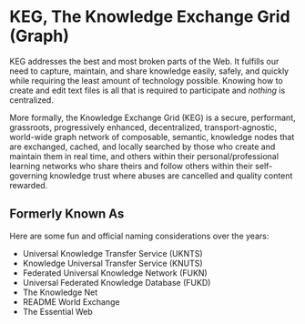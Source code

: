 # KEG, The Knowledge Exchange Grid (Graph)

KEG addresses the best and most broken parts of the Web. It fulfills our
need to capture, maintain, and share knowledge easily, safely, and
quickly while requiring the least amount of technology possible. Knowing
how to create and edit text files is all that is required to participate
and *nothing* is centralized.

More formally, the Knowledge Exchange Grid (KEG) is a secure,
performant, grassroots, progressively enhanced, decentralized,
transport-agnostic, world-wide graph network of composable, semantic,
knowledge nodes that are exchanged, cached, and locally searched by
those who create and maintain them in real time, and others within their
personal/professional learning networks who share theirs and follow
others within their self-governing knowledge trust where abuses are
cancelled and quality content rewarded.

## Formerly Known As

Here are some fun and official naming considerations over the years:

* Universal Knowledge Transfer Service (UKNTS)
* Knowledge Universal Transfer Service (KNUTS)
* Federated Universal Knowledge Network (FUKN)
* Universal Federated Knowledge Database (FUKD)
* The Knowledge Net
* README World Exchange
* The Essential Web


